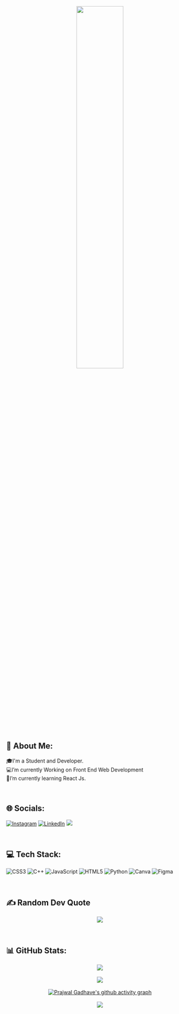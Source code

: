 <div align="center">
<img src="https://rishavanand.github.io/static/images/greetings.gif" align="center" style="width: 50%" />
</div> 


## 💫 About Me:
🎓I'm a Student and Developer.<br>
💻I’m currently Working on Front End Web Development<br>
🚀I’m currently learning React Js.<br>

<br>

## 🌐 Socials:
[![Instagram](https://img.shields.io/badge/Instagram-%23E4405F.svg?logo=Instagram&logoColor=white)](https://instagram.com/_p_r_a_j_w_a_l_06) [![LinkedIn](https://img.shields.io/badge/LinkedIn-%230077B5.svg?logo=linkedin&logoColor=white)](https://linkedin.com/in/prajwal-gadhave-687aaa241)
[![](https://visitcount.itsvg.in/api?id=prajwal-0706&icon=2&color=6)](https://visitcount.itsvg.in)

<br>

## 💻 Tech Stack:
![CSS3](https://img.shields.io/badge/css3-%231572B6.svg?style=flat&logo=css3&logoColor=white) ![C++](https://img.shields.io/badge/c++-%2300599C.svg?style=flat&logo=c%2B%2B&logoColor=white) ![JavaScript](https://img.shields.io/badge/javascript-%23323330.svg?style=flat&logo=javascript&logoColor=%23F7DF1E) ![HTML5](https://img.shields.io/badge/html5-%23E34F26.svg?style=flat&logo=html5&logoColor=white) ![Python](https://img.shields.io/badge/python-3670A0?style=flat&logo=python&logoColor=ffdd54)  ![Canva](https://img.shields.io/badge/Canva-%2300C4CC.svg?style=flat&logo=Canva&logoColor=white) 	![Figma](https://img.shields.io/badge/figma-%23F24E1E.svg?style=flat&logo=figma&logoColor=white)

<br>

## ✍️ Random Dev Quote

<div align="center">

![](https://quotes-github-readme.vercel.app/api?type=vetical&theme=tokyonight)

</div>
<br>

## 📊 GitHub Stats:

<div align="center">

![](https://github-readme-stats.vercel.app/api?username=prajwal-0706&theme=midnight-purple&hide_border=false&include_all_commits=true&count_private=false)<br/><br>
![](https://github-readme-streak-stats.herokuapp.com/?user=prajwal-0706&theme=midnight-purple&hide_border=false)<br/><br>
[![Prajwal Gadhave's github activity graph](https://github-readme-activity-graph.cyclic.app/graph?username=prajwal-0706&bg_color=000000&color=9745f5&line=9745f5&point=8318b6&area=true&hide_border=true)](https://github.com/ashutosh00710/github-readme-activity-graph)<br><br>
![](https://github-readme-stats.vercel.app/api/top-langs/?username=prajwal-0706&theme=midnight-purple&hide_border=false&include_all_commits=true&count_private=false&layout=compact)

</div>
